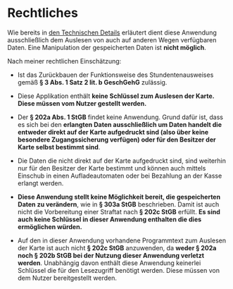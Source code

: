# Rechtliches

Wie bereits in [den Technischen Details](Technical_Details.md) erläutert dient diese Anwendung ausschließlich dem Auslesen von auch auf anderen Wegen verfügbaren Daten.
Eine Manipulation der gespeicherten Daten ist **nicht möglich**.

Nach meiner rechtlichen Einschätzung:

- Ist das Zurückbauen der Funktionsweise des Stundentenausweises gemäß **§ 3 Abs. 1 Satz 2 lit. b GeschGehG** zulässig.

- Diese Applikation enthält **keine Schlüssel zum Auslesen der Karte. Diese müssen vom Nutzer gestellt werden.**

- Der **§ 202a Abs. 1 StGB** findet keine Anwendung. Grund dafür ist, dass es sich bei den **erlangten Daten ausschließlich um Daten handelt die entweder direkt auf der Karte aufgedruckt sind (also über keine besondere Zugangssicherung verfügen) oder für den Besitzer der Karte selbst bestimmt sind**.
- Die Daten die nicht direkt auf der Karte aufgedruckt sind, sind weiterhin nur für den Besitzer der Karte bestimmt und können auch mittels Einschub in einen Aufladeautomaten oder bei Bezahlung an der Kasse erlangt werden.

- **Diese Anwendung stellt keine Möglichkeit bereit, die gespeicherten Daten zu verändern**, wie in **§ 303a StGB** beschrieben. Damit ist auch nicht die Vorbereitung einer Straftat nach **§ 202c StGB** erfüllt. **Es sind auch keine Schlüssel in dieser Anwendung enthalten die dies ermöglichen würden.**

- Auf den in dieser Anwendung vorhandene Programmtext zum Auslesen der Karte ist auch nicht **§ 202c StGB** anzuwenden, da **weder § 202a noch § 202b StGB bei der Nutzung dieser Anwendung verletzt werden**. Unabhängig davon enthält diese Anwendung keinerlei Schlüssel die für den Lesezugriff benötigt werden. Diese müssen von dem Nutzer bereitgestellt werden.
